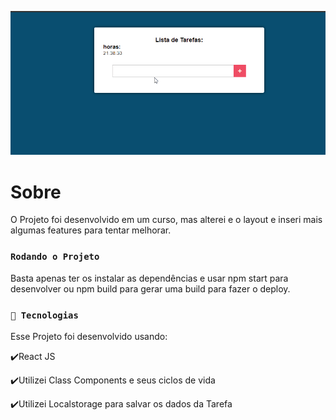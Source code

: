 ![Demo](public/demo.gif)

# Sobre

O Projeto foi desenvolvido em um curso, mas alterei e o layout e inseri mais algumas features para tentar melhorar.

### `Rodando o Projeto `

Basta apenas ter os instalar as dependências e usar npm start para desenvolver ou npm build para gerar uma build para fazer o deploy.

### `🚀 Tecnologias `

Esse Projeto foi desenvolvido usando:

✔️React JS

✔️Utilizei Class Components e seus ciclos de vida

✔️Utilizei Localstorage para salvar os dados da Tarefa
